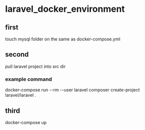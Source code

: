 # laravel_docker_environment

## first
touch mysql folder on the same as docker-compose.yml

## second
pull laravel project into src dir
### example command
docker-compose run --rm --user laravel composer create-project laravel/laravel .
##  third
docker-compose up
